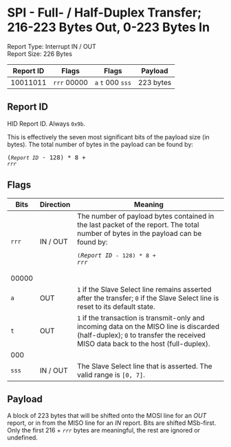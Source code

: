 
# SPI - Full- / Half-Duplex Transfer; 216-223 Bytes Out, 0-223 Bytes In
Report Type: Interrupt IN / OUT<br />
Report Size: 226 Bytes

| Report ID | Flags | Flags | Payload |
|-----------|-------|-------|---------|
| 10011011 | `rrr`&nbsp;00000 | `a`&nbsp;`t`&nbsp;000&nbsp;`sss` | 223 bytes |

## Report ID
HID Report ID.  Always `0x9b`.

This is effectively the seven most significant bits of the payload size (in bytes).  The total number of bytes in the payload can be found by: <pre>(*`Report ID`* - 128) * 8 + *`rrr`*</pre>

## Flags

| Bits  | Direction | Meaning |
|-------|-----------|---------|
| `rrr` | IN / OUT  | The number of payload bytes contained in the last packet of the report.  The total number of bytes in the payload can be found by: <pre>(*`Report ID`* - 128) * 8 + *`rrr`*</pre> |
| 00000 |          |                                                                       |
| `a`   | OUT      | `1` if the Slave Select line remains asserted after the transfer; `0` if the Slave Select line is reset to its default state. |
| `t`   | OUT      | `1` if the transaction is transmit-only and incoming data on the MISO line is discarded (half-duplex); `0` to transfer the received MISO data back to the host (full-duplex). |
| 000   |          |                                                                       |
| `sss` | IN / OUT | The Slave Select line that is asserted.  The valid range is `[0, 7]`. |

## Payload
A block of 223 bytes that will be shifted onto the MOSI line for an *OUT* report, or in from the MISO line for an *IN* report.  Bits are shifted MSb-first.  Only the first 216 + *`rrr`* bytes are meaningful, the rest are ignored or undefined.
